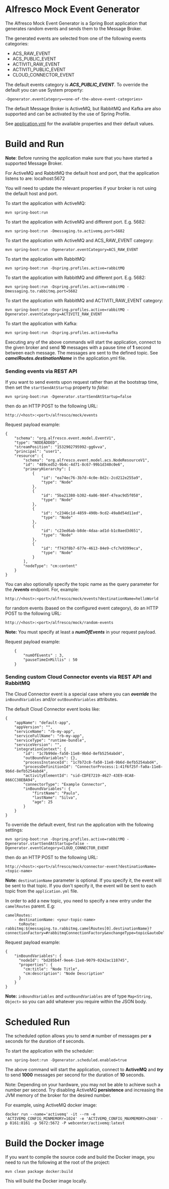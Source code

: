 # Alfresco Mock Event Generator

The Alfresco Mock Event Generator is a Spring Boot application that generates random events and sends them to the Message Broker.

The generated events are selected from one of the following events categories:

* ACS_RAW_EVENT
* ACS_PUBLIC_EVENT
* ACTIVITI_RAW_EVENT
* ACTIVITI_PUBLIC_EVENT
* CLOUD_CONNECTOR_EVENT

The default events category is **_ACS_PUBLIC_EVENT_**.
To override the default you can use System property:

    -Dgenerator.eventCategory=<one-of-the-above-event-categories> 

The default Message Broker is ActiveMQ, but RabbitMQ and Kafka are also supported and can be activated by the use of Spring Profile.

See [application.yml](src/main/resources/application.yml) for the available properties and their default values.

# Build and Run

**Note**: Before running the application make sure that you have started a supported Message Broker.

For ActiveMQ and RabbitMQ the default host and port, that the application listens to are: localhost:5672

You will need to update the relevant properties if your broker is not using the default host and port.

To start the application with ActiveMQ:

    mvn spring-boot:run

To start the application with ActiveMQ and different port. E.g. 5682:

    mvn spring-boot:run -Dmessaging.to.activemq.port=5682

To start the application with ActiveMQ and ACS_RAW_EVENT category:

    mvn spring-boot:run -Dgenerator.eventCategory=ACS_RAW_EVENT

To start the application with RabbitMQ:

    mvn spring-boot:run -Dspring.profiles.active=rabbitMQ

To start the application with RabbitMQ and different port. E.g. 5682:

    mvn spring-boot:run -Dspring.profiles.active=rabbitMQ -Dmessaging.to.rabbitmq.port=5682

To start the application with RabbitMQ and ACTIVITI_RAW_EVENT category:

    mvn spring-boot:run -Dspring.profiles.active=rabbitMQ -Dgenerator.eventCategory=ACTIVITI_RAW_EVENT

To start the application with Kafka:

    mvn spring-boot:run -Dspring.profiles.active=kafka

Executing any of the above commands will start the application, connect to the given broker and send **10** messages with a pause time of **1** second between each message.
The messages are sent to the defined topic. See _**camelRoutes.destinationName**_ in the application.yml file.

### Sending events via REST API

If you want to send events upon request rather than at the bootstrap time, then set the `startSendAtStartup` property to *false*:

    mvn spring-boot:run -Dgenerator.startSendAtStartup=false

then do an HTTP POST to the following URL:

    http://<host>:<port>/alfresco/mock/events

 Request payload example:

```
{
    "schema": "org.alfresco.event.model.EventV1",
    "type": "NODEADDED",
    "streamPosition": "1532902795992-gg6vva",
    "principal": "user1",
    "resource": {
        "schema": "org.alfresco.event.model.acs.NodeResourceV1",
        "id": "489ced52-9b4c-4d71-8c67-99b1d340c0e6",
        "primaryHierarchy": [
            {
                "id": "ea74ec76-3b7d-4c0e-8d2c-2cd212e255a9",
                "type": "Node"
            },
            {
                "id": "5ba21380-b302-4a86-984f-47eac9d5f058",
                "type": "Node"
            },
            {
                "id": "c2346c1d-4859-490b-9cd2-49a8d54d11ed",
                "type": "Node"
            },
            {
                "id": "c23ed6ab-b8de-4daa-ad1d-b1c0aed3d651",
                "type": "Node"
            },
            {
                "id": "f743f8b7-677e-4613-84e9-cfc7e9399eca",
                "type": "Node"
            }
        ],
        "nodeType": "cm:content"
    }
}
```
You can also optionally specify the topic name as the query parameter for the **_/events_** endpoint. For, example:

    http://<host>:<port>/alfresco/mock/events?destinationName=helloWorld

for random events (based on the configured event category), do an HTTP POST to the following URL:

    http://<host>:<port>/alfresco/mock/random-events

**Note:** You must specify at least a **_numOfEvents_** in your request payload.
 
 Request payload example:

```
    {
        "numOfEvents" : 3,
        "pauseTimeInMillis" : 50
    }
```

### Sending custom Cloud Connector events via REST API and RabbitMQ

The Cloud Connector event is a special case where you can **_override_** the `inBoundVariables` and/or `outBoundVariables` attributes.

The default Cloud Connector event looks like:

```
{
    "appName": "default-app",
    "appVersion": "",
    "serviceName": "rb-my-app",
    "serviceFullName": "rb-my-app",
    "serviceType": "runtime-bundle",
    "serviceVersion": "",
    "integrationContext": {
        "id": "1c7b99de-fa50-11e8-9b6d-8efb5254abd4",
        "outBoundVariables": {},
        "processInstanceId": "1c7b72c8-fa50-11e8-9b6d-8efb5254abd4",
        "processDefinitionId": "ConnectorProcess:1:41f6f25f-fa0a-11e8-9b6d-8efb5254abd4",
        "activityElementId": "sid-CDFE7219-4627-43E9-8CA8-866CC38EBA94",
        "connectorType": "Example Connector",
        "inBoundVariables": {
            "firstName": "Paulo",
            "lastName": "Silva",
            "age": 25
        }
    }
}
```

To override the default event, first run the application with the following settings:

    mvn spring-boot:run -Dspring.profiles.active=rabbitMQ -Dgenerator.startSendAtStartup=false -Dgenerator.eventCategory=CLOUD_CONNECTOR_EVENT

then do an HTTP POST to the following URL:

    http://<host>:<port>/alfresco/mock/connector-event?destinationName=<topic-name>

**Note:** `destinationName` parameter is optional. If you specify it, the event will be sent to that topic. If you don't specify it, the event will be sent to each topic from the `application.yml` file.

In order to add a new topic, you need to specify a new entry under the `camelRoutes` parent. E.g:
```
camelRoutes:
    - destinationName: <your-topic-name>
      toRoute: rabbitmq:${messaging.to.rabbitmq.camelRoutes[0].destinationName}?connectionFactory=#rabbitmqConnectionFactory&exchangeType=topic&autoDelete=false
```

Request payload example:

```
{
    "inBoundVariables": {
      "nodeId": "bd285b4f-9ee4-11e8-9079-0242ac118745",
      "properties": {
        "cm:title": "Node Title",
        "cm:description": "Node Description"
      }
    }
}
```

**Note:** `inBoundVariables` and `outBoundVariables` are of type `Map<String, Object>` so you can add whatever you require within the JSON body.

# Scheduled Run

The scheduled option allows you to send **_n_** number of messages per **_s_** seconds for the duration of **_t_** seconds.

To start the application with the scheduler:

    mvn spring-boot:run -Dgenerator.scheduled.enabled=true

The above command will start the application, connect to **ActiveMQ** and **_try_** to send **1000** messages per second for the duration of **10** seconds.

Note: Depending on your hardware, you may not be able to achieve such a number per second.
Try disabling ActiveMQ **persistence** and increasing the JVM memory of the broker for the desired number.

For example, using ActiveMQ docker image:

    docker run --name='activemq' -it --rm -e 'ACTIVEMQ_CONFIG_MINMEMORY=1024' -e 'ACTIVEMQ_CONFIG_MAXMEMORY=2048' -p 8161:8161 -p 5672:5672 -P webcenter/activemq:latest

# Build the Docker image

If you want to compile the source code and build the Docker image, you need to run the following at the root of the project:

    mvn clean package docker:build

This will build the Docker image locally.







